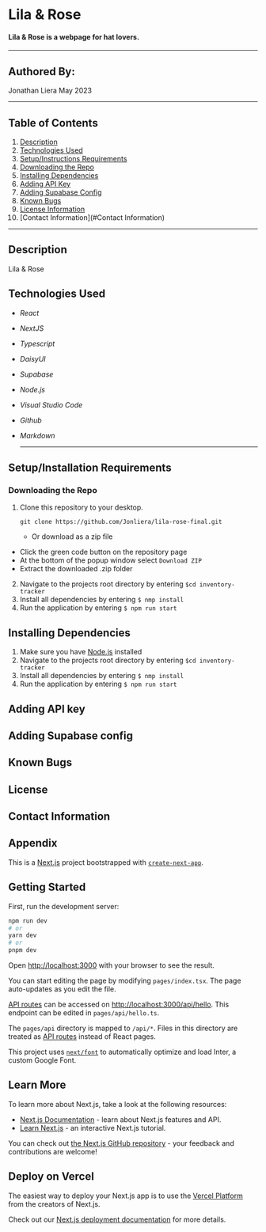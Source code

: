 # Lila & Rose

#### Lila & Rose is a webpage for hat lovers.

---

## Authored By:

Jonathan Liera May 2023

---

## Table of Contents

1. [Description](#Description)
2. [Technologies Used](#technologies-used)
3. [Setup/Instructions Requirements](#installation-and-setup)
4. [Downloading the Repo](#Downloading-the-repo)
5. [Installing Dependencies](#Installing-dependencies)
6. [Adding API Key](#Adding-api_key)
7. [Adding Supabase Config](#Adding-supabase-config)
8. [Known Bugs](#known-bugs)
9. [License Information](#License)
10. [Contact Information](#Contact Information)

---

## Description

Lila & Rose

## Technologies Used

- _React_
- _NextJS_
- _Typescript_
- _DaisyUI_
- _Supabase_
- _Node.js_
- _Visual Studio Code_
- _Github_
- _Markdown_

  ***

## Setup/Installation Requirements

### Downloading the Repo

1. Clone this repository to your desktop.

   ```
   git clone https://github.com/Jonliera/lila-rose-final.git
   ```

   - Or download as a zip file

- Click the green code button on the repository page
- At the bottom of the popup window select `Download ZIP`
- Extract the downloaded .zip folder

2. Navigate to the projects root directory by entering `$cd inventory-tracker`
3. Install all dependencies by entering `$ nmp install`
4. Run the application by entering `$ npm run start`

## Installing Dependencies

1. Make sure you have [Node.js](https://nodejs.org/en/download/) installed
2. Navigate to the projects root directory by entering `$cd inventory-tracker`
3. Install all dependencies by entering `$ nmp install`
4. Run the application by entering `$ npm run start`

## Adding API key

## Adding Supabase config

## Known Bugs

## License

## Contact Information

## Appendix

This is a [Next.js](https://nextjs.org/) project bootstrapped with [`create-next-app`](https://github.com/vercel/next.js/tree/canary/packages/create-next-app).

## Getting Started

First, run the development server:

```bash
npm run dev
# or
yarn dev
# or
pnpm dev
```

Open [http://localhost:3000](http://localhost:3000) with your browser to see the result.

You can start editing the page by modifying `pages/index.tsx`. The page auto-updates as you edit the file.

[API routes](https://nextjs.org/docs/api-routes/introduction) can be accessed on [http://localhost:3000/api/hello](http://localhost:3000/api/hello). This endpoint can be edited in `pages/api/hello.ts`.

The `pages/api` directory is mapped to `/api/*`. Files in this directory are treated as [API routes](https://nextjs.org/docs/api-routes/introduction) instead of React pages.

This project uses [`next/font`](https://nextjs.org/docs/basic-features/font-optimization) to automatically optimize and load Inter, a custom Google Font.

## Learn More

To learn more about Next.js, take a look at the following resources:

- [Next.js Documentation](https://nextjs.org/docs) - learn about Next.js features and API.
- [Learn Next.js](https://nextjs.org/learn) - an interactive Next.js tutorial.

You can check out [the Next.js GitHub repository](https://github.com/vercel/next.js/) - your feedback and contributions are welcome!

## Deploy on Vercel

The easiest way to deploy your Next.js app is to use the [Vercel Platform](https://vercel.com/new?utm_medium=default-template&filter=next.js&utm_source=create-next-app&utm_campaign=create-next-app-readme) from the creators of Next.js.

Check out our [Next.js deployment documentation](https://nextjs.org/docs/deployment) for more details.
